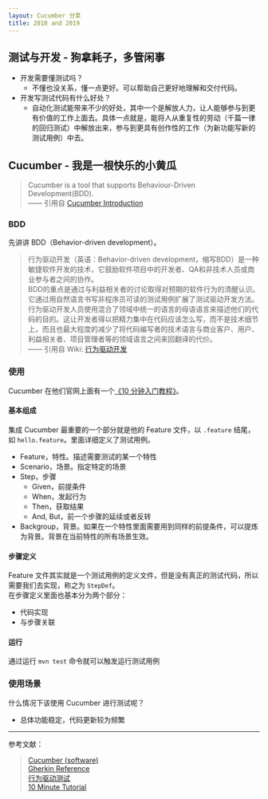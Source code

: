 ```yaml
---
layout: Cucumber 分享
title: 2018 and 2019
---
```


## 测试与开发 - 狗拿耗子，多管闲事

- 开发需要懂测试吗？
  - 不懂也没关系，懂一点更好。可以帮助自己更好地理解和交付代码。
- 开发写测试代码有什么好处？
  - 自动化测试能带来不少的好处，其中一个是解放人力，让人能够参与到更有价值的工作上面去。具体一点就是，能将人从重复性的劳动（千篇一律的回归测试）中解放出来，参与到更具有创作性的工作（为新功能写新的测试用例）中去。

## Cucumber - 我是一根快乐的小黄瓜

> Cucumber is a tool that supports Behaviour-Driven Development(BDD).  
> —— 引用自 [Cucumber Introduction](https://cucumber.io/docs/guides/overview/)

### BDD

先讲讲 BDD（Behavior-driven development）。

> 行为驱动开发（英语：Behavior-driven development，缩写BDD）是一种敏捷软件开发的技术，它鼓励软件项目中的开发者、QA和非技术人员或商业参与者之间的协作。  
> BDD的重点是通过与利益相关者的讨论取得对预期的软件行为的清醒认识。它通过用自然语言书写非程序员可读的测试用例扩展了测试驱动开发方法。行为驱动开发人员使用混合了领域中统一的语言的母语语言来描述他们的代码的目的。这让开发者得以把精力集中在代码应该怎么写，而不是技术细节上，而且也最大程度的减少了将代码编写者的技术语言与商业客户、用户、利益相关者、项目管理者等的领域语言之间来回翻译的代价。  
> —— 引用自 Wiki: [行为驱动开发](https://zh.wikipedia.org/wiki/%E8%A1%8C%E4%B8%BA%E9%A9%B1%E5%8A%A8%E5%BC%80%E5%8F%91)

### 使用

Cucumber 在他们官网上面有一个[《10 分钟入门教程》](https://cucumber.io/docs/guides/10-minute-tutorial/)。

#### 基本组成

集成 Cucumber 最重要的一个部分就是他的 Feature 文件，以 `.feature` 结尾，如 `hello.feature`。里面详细定义了测试用例。

- Feature，特性。描述需要测试的某一个特性
- Scenario，场景。指定特定的场景
- Step，步骤
  - Given，前提条件
  - When，发起行为
  - Then，获取结果
  - And, But，前一个步骤的延续或者反转
- Backgroup，背景。如果在一个特性里面需要用到同样的前提条件，可以提炼为背景。背景在当前特性的所有场景生效。

#### 步骤定义

Feature 文件其实就是一个测试用例的定义文件，但是没有真正的测试代码，所以需要我们去实现，称之为 `StepDef`。  
在步骤定义里面也基本分为两个部分：

- 代码实现
- 与步骤关联

#### 运行

通过运行 `mvn test` 命令就可以触发运行测试用例

### 使用场景

什么情况下该使用 Cucumber 进行测试呢？

- 总体功能稳定，代码更新较为频繁

---

参考文献：

> [Cucumber (software)](https://en.wikipedia.org/wiki/Cucumber_(software))  
> [Gherkin Reference](https://cucumber.io/docs/gherkin/reference/)  
> [行为驱动测试](https://zh.wikipedia.org/wiki/%E8%A1%8C%E4%B8%BA%E9%A9%B1%E5%8A%A8%E5%BC%80%E5%8F%91)  
> [10 Minute Tutorial](https://cucumber.io/docs/guides/10-minute-tutorial/)  
